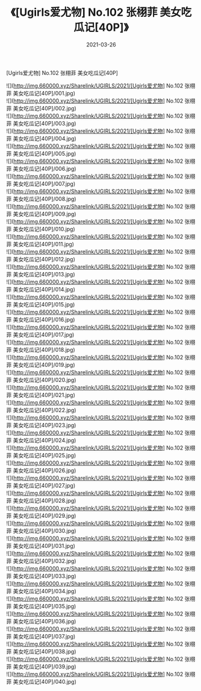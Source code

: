 ﻿---
layout: post
title:  《[Ugirls爱尤物] No.102 张栩菲 美女吃瓜记[40P]》
date:   2021-03-26
img: http://img.660000.xyz/Sharelink/UGIRLS/2021/[Ugirls爱尤物] No.102 张栩菲 美女吃瓜记[40P]/000.jpg
categories: [美女, 清纯, 唯美]
---

[Ugirls爱尤物] No.102 张栩菲 美女吃瓜记[40P]

  ![](http://img.660000.xyz/Sharelink/UGIRLS/2021/[Ugirls爱尤物] No.102 张栩菲 美女吃瓜记[40P]/001.jpg) <br> ![](http://img.660000.xyz/Sharelink/UGIRLS/2021/[Ugirls爱尤物] No.102 张栩菲 美女吃瓜记[40P]/002.jpg) <br> ![](http://img.660000.xyz/Sharelink/UGIRLS/2021/[Ugirls爱尤物] No.102 张栩菲 美女吃瓜记[40P]/003.jpg) <br> ![](http://img.660000.xyz/Sharelink/UGIRLS/2021/[Ugirls爱尤物] No.102 张栩菲 美女吃瓜记[40P]/004.jpg) <br> ![](http://img.660000.xyz/Sharelink/UGIRLS/2021/[Ugirls爱尤物] No.102 张栩菲 美女吃瓜记[40P]/005.jpg) <br> ![](http://img.660000.xyz/Sharelink/UGIRLS/2021/[Ugirls爱尤物] No.102 张栩菲 美女吃瓜记[40P]/006.jpg) <br> ![](http://img.660000.xyz/Sharelink/UGIRLS/2021/[Ugirls爱尤物] No.102 张栩菲 美女吃瓜记[40P]/007.jpg) <br> ![](http://img.660000.xyz/Sharelink/UGIRLS/2021/[Ugirls爱尤物] No.102 张栩菲 美女吃瓜记[40P]/008.jpg) <br> ![](http://img.660000.xyz/Sharelink/UGIRLS/2021/[Ugirls爱尤物] No.102 张栩菲 美女吃瓜记[40P]/009.jpg) <br> ![](http://img.660000.xyz/Sharelink/UGIRLS/2021/[Ugirls爱尤物] No.102 张栩菲 美女吃瓜记[40P]/010.jpg) <br> ![](http://img.660000.xyz/Sharelink/UGIRLS/2021/[Ugirls爱尤物] No.102 张栩菲 美女吃瓜记[40P]/011.jpg) <br> ![](http://img.660000.xyz/Sharelink/UGIRLS/2021/[Ugirls爱尤物] No.102 张栩菲 美女吃瓜记[40P]/012.jpg) <br> ![](http://img.660000.xyz/Sharelink/UGIRLS/2021/[Ugirls爱尤物] No.102 张栩菲 美女吃瓜记[40P]/013.jpg) <br> ![](http://img.660000.xyz/Sharelink/UGIRLS/2021/[Ugirls爱尤物] No.102 张栩菲 美女吃瓜记[40P]/014.jpg) <br> ![](http://img.660000.xyz/Sharelink/UGIRLS/2021/[Ugirls爱尤物] No.102 张栩菲 美女吃瓜记[40P]/015.jpg) <br> ![](http://img.660000.xyz/Sharelink/UGIRLS/2021/[Ugirls爱尤物] No.102 张栩菲 美女吃瓜记[40P]/016.jpg) <br> ![](http://img.660000.xyz/Sharelink/UGIRLS/2021/[Ugirls爱尤物] No.102 张栩菲 美女吃瓜记[40P]/017.jpg) <br> ![](http://img.660000.xyz/Sharelink/UGIRLS/2021/[Ugirls爱尤物] No.102 张栩菲 美女吃瓜记[40P]/018.jpg) <br> ![](http://img.660000.xyz/Sharelink/UGIRLS/2021/[Ugirls爱尤物] No.102 张栩菲 美女吃瓜记[40P]/019.jpg) <br> ![](http://img.660000.xyz/Sharelink/UGIRLS/2021/[Ugirls爱尤物] No.102 张栩菲 美女吃瓜记[40P]/020.jpg) <br> ![](http://img.660000.xyz/Sharelink/UGIRLS/2021/[Ugirls爱尤物] No.102 张栩菲 美女吃瓜记[40P]/021.jpg) <br> ![](http://img.660000.xyz/Sharelink/UGIRLS/2021/[Ugirls爱尤物] No.102 张栩菲 美女吃瓜记[40P]/022.jpg) <br> ![](http://img.660000.xyz/Sharelink/UGIRLS/2021/[Ugirls爱尤物] No.102 张栩菲 美女吃瓜记[40P]/023.jpg) <br> ![](http://img.660000.xyz/Sharelink/UGIRLS/2021/[Ugirls爱尤物] No.102 张栩菲 美女吃瓜记[40P]/024.jpg) <br> ![](http://img.660000.xyz/Sharelink/UGIRLS/2021/[Ugirls爱尤物] No.102 张栩菲 美女吃瓜记[40P]/025.jpg) <br> ![](http://img.660000.xyz/Sharelink/UGIRLS/2021/[Ugirls爱尤物] No.102 张栩菲 美女吃瓜记[40P]/026.jpg) <br> ![](http://img.660000.xyz/Sharelink/UGIRLS/2021/[Ugirls爱尤物] No.102 张栩菲 美女吃瓜记[40P]/027.jpg) <br> ![](http://img.660000.xyz/Sharelink/UGIRLS/2021/[Ugirls爱尤物] No.102 张栩菲 美女吃瓜记[40P]/028.jpg) <br> ![](http://img.660000.xyz/Sharelink/UGIRLS/2021/[Ugirls爱尤物] No.102 张栩菲 美女吃瓜记[40P]/029.jpg) <br> ![](http://img.660000.xyz/Sharelink/UGIRLS/2021/[Ugirls爱尤物] No.102 张栩菲 美女吃瓜记[40P]/030.jpg) <br> ![](http://img.660000.xyz/Sharelink/UGIRLS/2021/[Ugirls爱尤物] No.102 张栩菲 美女吃瓜记[40P]/031.jpg) <br> ![](http://img.660000.xyz/Sharelink/UGIRLS/2021/[Ugirls爱尤物] No.102 张栩菲 美女吃瓜记[40P]/032.jpg) <br> ![](http://img.660000.xyz/Sharelink/UGIRLS/2021/[Ugirls爱尤物] No.102 张栩菲 美女吃瓜记[40P]/033.jpg) <br> ![](http://img.660000.xyz/Sharelink/UGIRLS/2021/[Ugirls爱尤物] No.102 张栩菲 美女吃瓜记[40P]/034.jpg) <br> ![](http://img.660000.xyz/Sharelink/UGIRLS/2021/[Ugirls爱尤物] No.102 张栩菲 美女吃瓜记[40P]/035.jpg) <br> ![](http://img.660000.xyz/Sharelink/UGIRLS/2021/[Ugirls爱尤物] No.102 张栩菲 美女吃瓜记[40P]/036.jpg) <br> ![](http://img.660000.xyz/Sharelink/UGIRLS/2021/[Ugirls爱尤物] No.102 张栩菲 美女吃瓜记[40P]/037.jpg) <br> ![](http://img.660000.xyz/Sharelink/UGIRLS/2021/[Ugirls爱尤物] No.102 张栩菲 美女吃瓜记[40P]/038.jpg) <br> ![](http://img.660000.xyz/Sharelink/UGIRLS/2021/[Ugirls爱尤物] No.102 张栩菲 美女吃瓜记[40P]/039.jpg) <br> ![](http://img.660000.xyz/Sharelink/UGIRLS/2021/[Ugirls爱尤物] No.102 张栩菲 美女吃瓜记[40P]/040.jpg) <br>